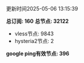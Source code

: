 更新时间2025-05-06 13:15:39

**总订阅: 160**
**总节点: 32122**
- vless节点: 9843
- hysteria2节点: 2

**google ping有效节点: 396**
